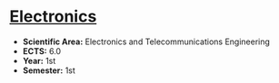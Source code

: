 # [Electronics](https://www.isel.pt/en/leic/electronics)

* **Scientific Area:** Electronics and Telecommunications Engineering
* **ECTS:** 6.0
* **Year:** 1st
* **Semester:** 1st

